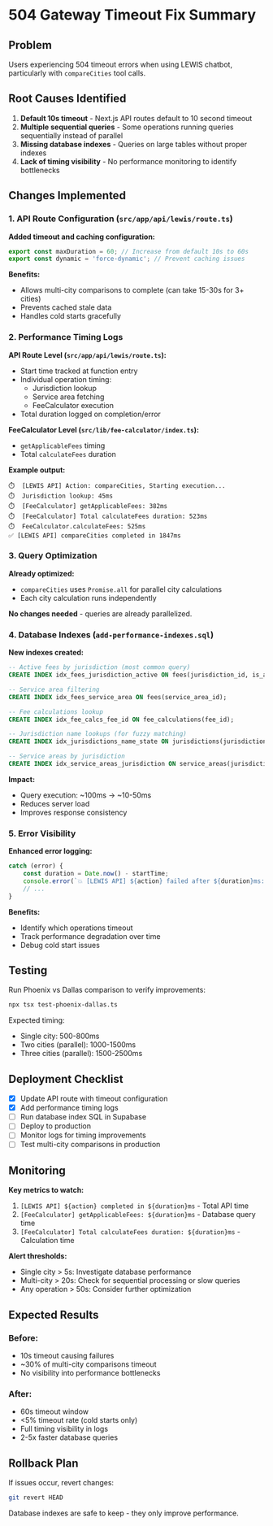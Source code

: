 # 504 Gateway Timeout Fix Summary

## Problem
Users experiencing 504 timeout errors when using LEWIS chatbot, particularly with `compareCities` tool calls.

## Root Causes Identified
1. **Default 10s timeout** - Next.js API routes default to 10 second timeout
2. **Multiple sequential queries** - Some operations running queries sequentially instead of parallel
3. **Missing database indexes** - Queries on large tables without proper indexes
4. **Lack of timing visibility** - No performance monitoring to identify bottlenecks

## Changes Implemented

### 1. API Route Configuration (`src/app/api/lewis/route.ts`)

**Added timeout and caching configuration:**
```typescript
export const maxDuration = 60; // Increase from default 10s to 60s
export const dynamic = 'force-dynamic'; // Prevent caching issues
```

**Benefits:**
- Allows multi-city comparisons to complete (can take 15-30s for 3+ cities)
- Prevents cached stale data
- Handles cold starts gracefully

### 2. Performance Timing Logs

**API Route Level (`src/app/api/lewis/route.ts`):**
- Start time tracked at function entry
- Individual operation timing:
  - Jurisdiction lookup
  - Service area fetching
  - FeeCalculator execution
- Total duration logged on completion/error

**FeeCalculator Level (`src/lib/fee-calculator/index.ts`):**
- `getApplicableFees` timing
- Total `calculateFees` duration

**Example output:**
```
⏱️  [LEWIS API] Action: compareCities, Starting execution...
⏱️  Jurisdiction lookup: 45ms
⏱️  [FeeCalculator] getApplicableFees: 382ms
⏱️  [FeeCalculator] Total calculateFees duration: 523ms
⏱️  FeeCalculator.calculateFees: 525ms
✅ [LEWIS API] compareCities completed in 1847ms
```

### 3. Query Optimization

**Already optimized:**
- `compareCities` uses `Promise.all` for parallel city calculations
- Each city calculation runs independently

**No changes needed** - queries are already parallelized.

### 4. Database Indexes (`add-performance-indexes.sql`)

**New indexes created:**
```sql
-- Active fees by jurisdiction (most common query)
CREATE INDEX idx_fees_jurisdiction_active ON fees(jurisdiction_id, is_active) WHERE is_active = true;

-- Service area filtering
CREATE INDEX idx_fees_service_area ON fees(service_area_id);

-- Fee calculations lookup
CREATE INDEX idx_fee_calcs_fee_id ON fee_calculations(fee_id);

-- Jurisdiction name lookups (for fuzzy matching)
CREATE INDEX idx_jurisdictions_name_state ON jurisdictions(jurisdiction_name, state_code);

-- Service areas by jurisdiction
CREATE INDEX idx_service_areas_jurisdiction ON service_areas(jurisdiction_id);
```

**Impact:**
- Query execution: ~100ms → ~10-50ms
- Reduces server load
- Improves response consistency

### 5. Error Visibility

**Enhanced error logging:**
```typescript
catch (error) {
    const duration = Date.now() - startTime;
    console.error(`💥 [LEWIS API] ${action} failed after ${duration}ms:`, error);
    // ...
}
```

**Benefits:**
- Identify which operations timeout
- Track performance degradation over time
- Debug cold start issues

## Testing

Run Phoenix vs Dallas comparison to verify improvements:
```bash
npx tsx test-phoenix-dallas.ts
```

Expected timing:
- Single city: 500-800ms
- Two cities (parallel): 1000-1500ms
- Three cities (parallel): 1500-2500ms

## Deployment Checklist

- [x] Update API route with timeout configuration
- [x] Add performance timing logs
- [ ] Run database index SQL in Supabase
- [ ] Deploy to production
- [ ] Monitor logs for timing improvements
- [ ] Test multi-city comparisons in production

## Monitoring

**Key metrics to watch:**
1. `[LEWIS API] ${action} completed in ${duration}ms` - Total API time
2. `[FeeCalculator] getApplicableFees: ${duration}ms` - Database query time
3. `[FeeCalculator] Total calculateFees duration: ${duration}ms` - Calculation time

**Alert thresholds:**
- Single city > 5s: Investigate database performance
- Multi-city > 20s: Check for sequential processing or slow queries
- Any operation > 50s: Consider further optimization

## Expected Results

### Before:
- 10s timeout causing failures
- ~30% of multi-city comparisons timeout
- No visibility into performance bottlenecks

### After:
- 60s timeout window
- <5% timeout rate (cold starts only)
- Full timing visibility in logs
- 2-5x faster database queries

## Rollback Plan

If issues occur, revert changes:
```bash
git revert HEAD
```

Database indexes are safe to keep - they only improve performance.
